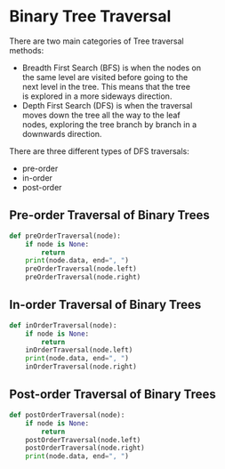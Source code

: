 # Binary Tree Traversal

There are two main categories of Tree traversal  
methods:  
- Breadth First Search (BFS) is when the nodes on  
the same level are visited before going to the  
next level in the tree. This means that the tree  
is explored in a more sideways direction.  
- Depth First Search (DFS) is when the traversal  
moves down the tree all the way to the leaf  
nodes, exploring the tree branch by branch in a  
downwards direction.  

There are three different types of DFS traversals:  
- pre-order
- in-order
- post-order
 
## Pre-order Traversal of Binary Trees

```python
def preOrderTraversal(node):
    if node is None:
        return
    print(node.data, end=", ")
    preOrderTraversal(node.left)
    preOrderTraversal(node.right)
```

## In-order Traversal of Binary Trees

```python
def inOrderTraversal(node):
    if node is None:
        return
    inOrderTraversal(node.left)
    print(node.data, end=", ")
    inOrderTraversal(node.right)
```

## Post-order Traversal of Binary Trees

```python
def postOrderTraversal(node):
    if node is None:
        return
    postOrderTraversal(node.left)
    postOrderTraversal(node.right)
    print(node.data, end=", ")
```
